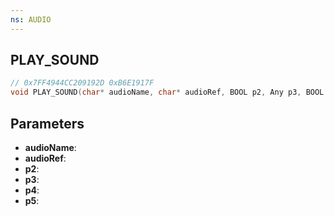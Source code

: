 ```yaml
---
ns: AUDIO
---
```

## PLAY_SOUND

```c
// 0x7FF4944CC209192D 0xB6E1917F
void PLAY_SOUND(char* audioName, char* audioRef, BOOL p2, Any p3, BOOL p4, Any p5);
```

## Parameters
* **audioName**:
* **audioRef**:
* **p2**:
* **p3**:
* **p4**:
* **p5**:
